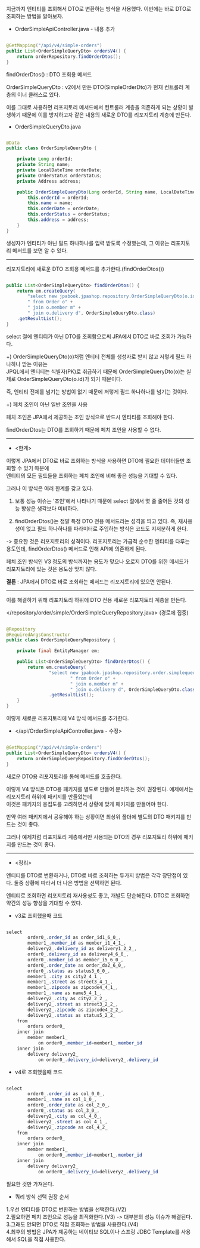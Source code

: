 지금까지 엔티티를 조회해서 DTO로 변환하는 방식을 사용했다. 이번에는 바로 DTO로 조회하는 방법을 알아보자.

* OrderSimpleApiController.java - 내용 추가

```java

@GetMapping("/api/v4/simple-orders")
public List<OrderSimpleQueryDto> ordersV4() {
    return orderRepository.findOrderDtos();
}

```

findOrderDtos() : DTO 조회용 메서드

OrderSimpleQueryDto : v2에서 만든 DTO(SimpleOrderDto)가 현재 컨트롤러 계층의 이너 클래스로 있다.

이를 그대로 사용하면 리포지토리 메서드에서 컨트롤러 계층을 의존하게 되는 상황이 발생하기 때문에 이를 방지하고자 같은 내용의 새로운 DTO를 리포지토리 계층에 만든다.


* OrderSimpleQueryDto.java

```java

@Data
public class OrderSimpleQueryDto {

    private Long orderId;
    private String name;
    private LocalDateTime orderDate;
    private OrderStatus orderStatus;
    private Address address;

    public OrderSimpleQueryDto(Long orderId, String name, LocalDateTime orderDate, OrderStatus orderStatus, Address address) {
        this.orderId = orderId;
        this.name = name;
        this.orderDate = orderDate;
        this.orderStatus = orderStatus;
        this.address = address;
    }
}

```

생성자가 엔티티가 아닌 필드 하나하나를 입력 받도록 수정했는데, 그 이유는 리포지토리 메서드를 보면 알 수 있다.

---

리포지토리에 새로운 DTO 조회용 메서드를 추가한다.(findOrderDtos())

```java

public List<OrderSimpleQueryDto> findOrderDtos() {
    return em.createQuery(
        "select new jpabook.jpashop.repository.OrderSimpleQueryDto(o.id,m.name,o.orderDate,o.status,d.address)" +
        " from Order o" +
        " join o.member m" +
        " join o.delivery d", OrderSimpleQueryDto.class)
    .getResultList();
}

```

select 절에 엔티티가 아닌 DTO를 조회함으로써 JPA에서 DTO로 바로 조회가 가능하다.

+) OrderSimpleQueryDto(o)처럼 엔티티 전체를 생성자로 받지 않고 저렇게 필드 하나하나 받는 이유는<br/>
JPQL에서 엔티티는 식별자(PK)로 취급하기 때문에 OrderSimpleQueryDto(o)는 실제로 OrderSimpleQueryDto(o.id)가 되기 때문이다.

즉, 엔티티 전체를 넘기는 방법이 없기 때문에 저렇게 필드 하나하나를 넘기는 것이다.


+) 페치 조인이 아닌 일반 조인을 사용

페치 조인은 JPA에서 제공하는 조인 방식으로 반드시 엔티티를 조회해야 한다.

findOrderDtos는 DTO를 조회하기 때문에 페치 조인을 사용할 수 없다.

---

* <한계>

이렇게 JPA에서 DTO로 바로 조회하는 방식을 사용하면 DTO에 필요한 데이터들만 조회할 수 있기 때문에 <br/>
엔티티의 모든 필드들을 조회하는 페치 조인에 비해 좋은 성능을 기대할 수 있다.

그러나 이 방식은 여러 한계를 갖고 있다.

1. 보통 성능 이슈는 '조인'에서 나타나기 때문에 select 절에서 몇 줄 줄어든 것의 성능 향상은 생각보다 미비하다.

2. findOrderDtos()는 정말 특정 DTO 전용 메서드라는 성격을 띄고 있다. 즉, 재사용성이 없고 필드 하나하나를 파라미터로 주입하는 방식은 코드도 지저분하게 한다.

-> 중요한 것은 리포지토리의 성격이다. 리포지토리는 가급적 순수한 엔티티를 다루는 용도인데, findOrderDtos() 메서드로 인해 API에 의존하게 된다.

페치 조인 방식인 V3 정도의 방식까지는 용도가 맞으나 오로지 DTO를 위한 메서드가 리포지토리에 있는 것은 용도상 맞지 않다.

**결론** : JPA에서 DTO로 바로 조회하는 메서드는 리포지토리에 있으면 안된다.

---

이를 해결하기 위해 리포지토리 하위에 DTO 전용 새로운 리포지토리 계층을 만든다.

</repository/order/simple/OrderSimpleQueryRepository.java> (경로에 집중)


```java

@Repository
@RequiredArgsConstructor
public class OrderSimpleQueryRepository {

    private final EntityManager em;

    public List<OrderSimpleQueryDto> findOrderDtos() {
        return em.createQuery(
                "select new jpabook.jpashop.repository.order.simplequery.OrderSimpleQueryDto(o.id,m.name,o.orderDate,o.status,d.address)" +
                        " from Order o" +
                        " join o.member m" +
                        " join o.delivery d", OrderSimpleQueryDto.class)
                .getResultList();
    }
}

```
이렇게 새로운 리포지토리에 V4 방식 메서드를 추가한다.

* </api/OrderSimpleApiController.java - 수정>

```java

@GetMapping("/api/v4/simple-orders")
public List<OrderSimpleQueryDto> ordersV4() {
	return orderSimpleQueryRepository.findOrderDtos();
}

```

새로운 DTO용 리포지토리를 통해 메서드를 호출한다.

이렇게 V4 방식은 DTO용 패키지를 별도로 만들어 분리하는 것이 권장된다. 예제에서는 리포지토리 하위에 패키지를 만들었는데 <br/>
이것은 패키지의 응집도를 고려하면서 상황에 맞게 패키지를 만들어야 한다.

만약 여러 패키지에서 공유해야 하는 상황이면 최상위 폴더에 별도의 DTO 패키지를 만드는 것이 좋다.

그러나 예제처럼 리포지토리 계층에서만 사용되는 DTO의 경우 리포지토리 하위에 패키지를 만드는 것이 좋다.

---

* <정리>

엔티티를 DTO로 변환하거나, DTO로 바로 조회하는 두가지 방법은 각각 장단점이 있다. 둘중 상황에 따라서 더 나은 방법을 선택하면 된다. 

엔티티로 조회하면 리포지토리 재사용성도 좋고, 개발도 단순해진다. DTO로 조회하면 약간의 성능 향상을 기대할 수 있다.

* v3로 조회했을때 코드

```java

select
        order0_.order_id as order_id1_6_0_,
        member1_.member_id as member_i1_4_1_,
        delivery2_.delivery_id as delivery1_2_2_,
        order0_.delivery_id as delivery4_6_0_,
        order0_.member_id as member_i5_6_0_,
        order0_.order_date as order_da2_6_0_,
        order0_.status as status3_6_0_,
        member1_.city as city2_4_1_,
        member1_.street as street3_4_1_,
        member1_.zipcode as zipcode4_4_1_,
        member1_.name as name5_4_1_,
        delivery2_.city as city2_2_2_,
        delivery2_.street as street3_2_2_,
        delivery2_.zipcode as zipcode4_2_2_,
        delivery2_.status as status5_2_2_ 
    from
        orders order0_ 
    inner join
        member member1_ 
            on order0_.member_id=member1_.member_id 
    inner join
        delivery delivery2_ 
            on order0_.delivery_id=delivery2_.delivery_id

```

* v4로 조회했을때 코드

```java

select
        order0_.order_id as col_0_0_,
        member1_.name as col_1_0_,
        order0_.order_date as col_2_0_,
        order0_.status as col_3_0_,
        delivery2_.city as col_4_0_,
        delivery2_.street as col_4_1_,
        delivery2_.zipcode as col_4_2_ 
    from
        orders order0_ 
    inner join
        member member1_ 
            on order0_.member_id=member1_.member_id 
    inner join
        delivery delivery2_ 
            on order0_.delivery_id=delivery2_.delivery_id

```
필요한 것만 가져온다.


* 쿼리 방식 선택 권장 순서

1.우선 엔티티를 DTO로 변환하는 방법을 선택한다.(V2) <br/>
2.필요하면 페치 조인으로 성능을 최적화한다.(V3) -> 대부분의 성능 이슈가 해결된다. <br/>
3.그래도 안되면 DTO로 직접 조회하는 방법을 사용한다.(V4) <br/>
4.최후의 방법은 JPA가 제공하는 네이티브 SQL이나 스프링 JDBC Template를 사용해서 SQL을 직접 사용한다.





